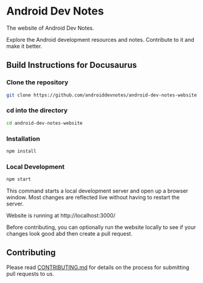 # Android Dev Notes

The website of Android Dev Notes.

Explore the Android development resources and notes. Contribute to it and make it better.

## Build Instructions for Docusaurus

### Clone the repository

```bash
git clone https://github.com/androiddevnotes/android-dev-notes-website
```

### cd into the directory

```bash
cd android-dev-notes-website
```

### Installation

```bash
npm install
```

### Local Development

```bash
npm start
```

This command starts a local development server and open up a browser window. Most changes are reflected live without having to restart the server.

Website is running at http://localhost:3000/

Before contributing, you can optionally run the website locally to see if your changes look good abd then create a pull request.

## Contributing

Please read [CONTRIBUTING.md](CONTRIBUTING.md) for details on the process for submitting pull requests to us.
